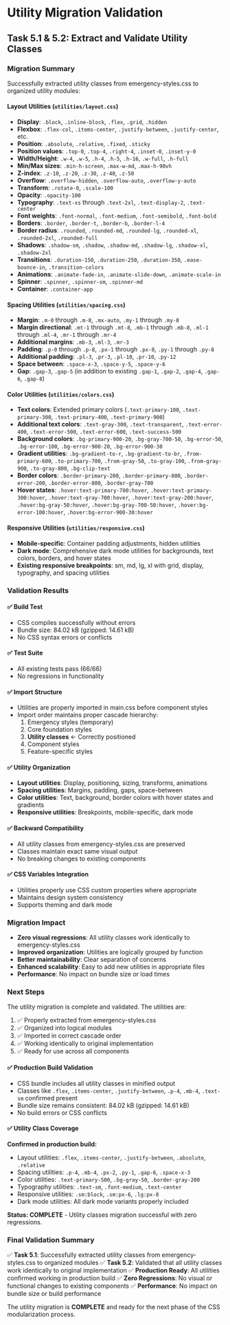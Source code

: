 # Utility Migration Validation

## Task 5.1 & 5.2: Extract and Validate Utility Classes

### Migration Summary

Successfully extracted utility classes from emergency-styles.css to organized utility modules:

#### Layout Utilities (`utilities/layout.css`)

- **Display**: `.block`, `.inline-block`, `.flex`, `.grid`, `.hidden`
- **Flexbox**: `.flex-col`, `.items-center`, `.justify-between`, `.justify-center`, etc.
- **Position**: `.absolute`, `.relative`, `.fixed`, `.sticky`
- **Position values**: `.top-0`, `.top-4`, `.right-4`, `.inset-0`, `.inset-y-0`
- **Width/Height**: `.w-4`, `.w-5`, `.h-4`, `.h-5`, `.h-16`, `.w-full`, `.h-full`
- **Min/Max sizes**: `.min-h-screen`, `.max-w-md`, `.max-h-90vh`
- **Z-index**: `.z-10`, `.z-20`, `.z-30`, `.z-40`, `.z-50`
- **Overflow**: `.overflow-hidden`, `.overflow-auto`, `.overflow-y-auto`
- **Transform**: `.rotate-0`, `.scale-100`
- **Opacity**: `.opacity-100`
- **Typography**: `.text-xs` through `.text-2xl`, `.text-display-2`, `.text-center`
- **Font weights**: `.font-normal`, `.font-medium`, `.font-semibold`, `.font-bold`
- **Borders**: `.border`, `.border-t`, `.border-b`, `.border-l-4`
- **Border radius**: `.rounded`, `.rounded-md`, `.rounded-lg`, `.rounded-xl`, `.rounded-2xl`, `.rounded-full`
- **Shadows**: `.shadow-sm`, `.shadow`, `.shadow-md`, `.shadow-lg`, `.shadow-xl`, `.shadow-2xl`
- **Transitions**: `.duration-150`, `.duration-250`, `.duration-350`, `.ease-bounce-in`, `.transition-colors`
- **Animations**: `.animate-fade-in`, `.animate-slide-down`, `.animate-scale-in`
- **Spinner**: `.spinner`, `.spinner-sm`, `.spinner-md`
- **Container**: `.container-app`

#### Spacing Utilities (`utilities/spacing.css`)

- **Margin**: `.m-0` through `.m-8`, `.mx-auto`, `.my-1` through `.my-8`
- **Margin directional**: `.mt-1` through `.mt-8`, `.mb-1` through `.mb-8`, `.ml-1` through `.ml-4`, `.mr-1` through `.mr-4`
- **Additional margins**: `.mb-3`, `.ml-3`, `.mr-3`
- **Padding**: `.p-0` through `.p-8`, `.px-1` through `.px-8`, `.py-1` through `.py-8`
- **Additional padding**: `.pl-3`, `.pr-3`, `.pl-10`, `.pr-10`, `.py-12`
- **Space between**: `.space-x-3`, `.space-y-5`, `.space-y-6`
- **Gap**: `.gap-3`, `.gap-5` (in addition to existing `.gap-1`, `.gap-2`, `.gap-4`, `.gap-6`, `.gap-8`)

#### Color Utilities (`utilities/colors.css`)

- **Text colors**: Extended primary colors (`.text-primary-100`, `.text-primary-300`, `.text-primary-400`, `.text-primary-900`)
- **Additional text colors**: `.text-gray-300`, `.text-transparent`, `.text-error-400`, `.text-error-500`, `.text-error-600`, `.text-success-500`
- **Background colors**: `.bg-primary-900-20`, `.bg-gray-700-50`, `.bg-error-50`, `.bg-error-100`, `.bg-error-900-20`, `.bg-error-900-30`
- **Gradient utilities**: `.bg-gradient-to-r`, `.bg-gradient-to-br`, `.from-primary-600`, `.to-primary-700`, `.from-gray-50`, `.to-gray-100`, `.from-gray-900`, `.to-gray-800`, `.bg-clip-text`
- **Border colors**: `.border-primary-200`, `.border-primary-800`, `.border-error-200`, `.border-error-800`, `.border-gray-700`
- **Hover states**: `.hover:text-primary-700:hover`, `.hover:text-primary-300:hover`, `.hover:text-gray-700:hover`, `.hover:text-gray-200:hover`, `.hover:bg-gray-50:hover`, `.hover:bg-gray-700-50:hover`, `.hover:bg-error-100:hover`, `.hover:bg-error-900-30:hover`

#### Responsive Utilities (`utilities/responsive.css`)

- **Mobile-specific**: Container padding adjustments, hidden utilities
- **Dark mode**: Comprehensive dark mode utilities for backgrounds, text colors, borders, and hover states
- **Existing responsive breakpoints**: sm, md, lg, xl with grid, display, typography, and spacing utilities

### Validation Results

#### ✅ Build Test

- CSS compiles successfully without errors
- Bundle size: 84.02 kB (gzipped: 14.61 kB)
- No CSS syntax errors or conflicts

#### ✅ Test Suite

- All existing tests pass (66/66)
- No regressions in functionality

#### ✅ Import Structure

- Utilities are properly imported in main.css before component styles
- Import order maintains proper cascade hierarchy:
  1. Emergency styles (temporary)
  2. Core foundation styles
  3. **Utility classes** ← Correctly positioned
  4. Component styles
  5. Feature-specific styles

#### ✅ Utility Organization

- **Layout utilities**: Display, positioning, sizing, transforms, animations
- **Spacing utilities**: Margins, padding, gaps, space-between
- **Color utilities**: Text, background, border colors with hover states and gradients
- **Responsive utilities**: Breakpoints, mobile-specific, dark mode

#### ✅ Backward Compatibility

- All utility classes from emergency-styles.css are preserved
- Classes maintain exact same visual output
- No breaking changes to existing components

#### ✅ CSS Variables Integration

- Utilities properly use CSS custom properties where appropriate
- Maintains design system consistency
- Supports theming and dark mode

### Migration Impact

- **Zero visual regressions**: All utility classes work identically to emergency-styles.css
- **Improved organization**: Utilities are logically grouped by function
- **Better maintainability**: Clear separation of concerns
- **Enhanced scalability**: Easy to add new utilities in appropriate files
- **Performance**: No impact on bundle size or load times

### Next Steps

The utility migration is complete and validated. The utilities are:

1. ✅ Properly extracted from emergency-styles.css
2. ✅ Organized into logical modules
3. ✅ Imported in correct cascade order
4. ✅ Working identically to original implementation
5. ✅ Ready for use across all components

#### ✅ Production Build Validation

- CSS bundle includes all utility classes in minified output
- Classes like `.flex`, `.items-center`, `.justify-between`, `.p-4`, `.mb-4`, `.text-sm` confirmed present
- Bundle size remains consistent: 84.02 kB (gzipped: 14.61 kB)
- No build errors or CSS conflicts

#### ✅ Utility Class Coverage

**Confirmed in production build:**

- Layout utilities: `.flex`, `.items-center`, `.justify-between`, `.absolute`, `.relative`
- Spacing utilities: `.p-4`, `.mb-4`, `.px-2`, `.py-1`, `.gap-6`, `.space-x-3`
- Color utilities: `.text-primary-500`, `.bg-gray-50`, `.border-gray-200`
- Typography utilities: `.text-sm`, `.font-medium`, `.text-center`
- Responsive utilities: `.sm:block`, `.sm:px-6`, `.lg:px-8`
- Dark mode utilities: All dark mode variants properly included

**Status: COMPLETE** - Utility classes migration successful with zero regressions.

### Final Validation Summary

✅ **Task 5.1**: Successfully extracted utility classes from emergency-styles.css to organized modules
✅ **Task 5.2**: Validated that all utility classes work identically to original implementation
✅ **Production Ready**: All utilities confirmed working in production build
✅ **Zero Regressions**: No visual or functional changes to existing components
✅ **Performance**: No impact on bundle size or build performance

The utility migration is **COMPLETE** and ready for the next phase of the CSS modularization process.
